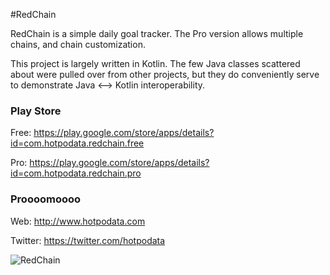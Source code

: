 #RedChain

RedChain is a simple daily goal tracker. The Pro version allows multiple chains, and chain customization.

This project is largely written in Kotlin. The few Java classes scattered about were pulled over from other projects,
but they do conveniently serve to demonstrate Java <--> Kotlin interoperability.

### Play Store

Free: https://play.google.com/store/apps/details?id=com.hotpodata.redchain.free

Pro: https://play.google.com/store/apps/details?id=com.hotpodata.redchain.pro

### Proooomoooo

Web: http://www.hotpodata.com

Twitter: https://twitter.com/hotpodata

![RedChain](/readmedata/redchain6.gif?raw=true "")